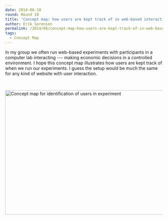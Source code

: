 ```yaml
---
date: 2014-06-18
round: Round 10
title: 'Concept map: how users are kept track of in web-based interactive experiment'
author: Erik Sorensen
permalink: /2014/06/concept-map-how-users-are-kept-track-of-in-web-based-interactive-experiment/
tags:
  - Concept Map
---
```

In my group we often run web-based experiments with participants in a computer lab interacting --- making economic decisions in a controlled environment. I hope this concept map illustrates how users are kept track of when we run our experiments. I guess the setup would be much the same for any kind of website with user interaction.

&nbsp;

[<img class="aligncenter size-large wp-image-7785" alt="Concept map for identification of users in experiment" src="http://files.software-carpentry.org/training-course/2014/06/EO_Sorensen_identification_of_users-1024x574.jpg" width="707" height="396" />][1]

 [1]: http://files.software-carpentry.org/training-course/2014/06/EO_Sorensen_identification_of_users.jpg
